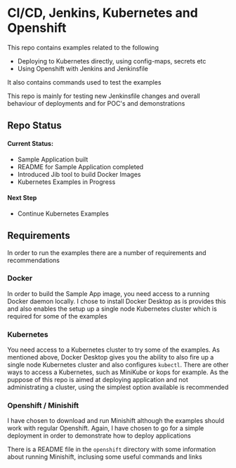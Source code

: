 # CI/CD, Jenkins, Kubernetes and Openshift
This repo contains examples related to the following

- Deploying to Kubernetes directly, using config-maps, secrets etc
- Using Openshift with Jenkins and Jenkinsfile

It also contains commands used to test the examples

This repo is mainly for testing new Jenkinsfile changes and overall behaviour of deployments and for POC's and demonstrations

## Repo Status

#### Current Status:
- Sample Application built
- README for Sample Application completed
- Introduced Jib tool to build Docker Images
- Kubernetes Examples in Progress

#### Next Step
- Continue Kubernetes Examples

## Requirements
In order to run the examples there are a number of requirements and recommendations

### Docker
In order to build the Sample App image, you need access to a running Docker daemon locally. I chose to install Docker Desktop as is provides this and also enables the setup up a single node Kubernetes cluster which is required for some of the examples

### Kubernetes
You need access to a Kubernetes cluster to try some of the examples. As mentioned above, Docker Desktop gives you the ability to also fire up a single node Kubernetes cluster and also configures `kubectl`. There are other ways to access a Kubernetes, such as MiniKube or kops for example. As the puppose of this repo is aimed at deploying application and not administrating a cluster, using the simplest option available is recommended

### Openshift / Minishift
I have chosen to download and run Minishift although the examples should work with regular Openshift. Again, I have chosen to go for a simple deployment in order to demonstrate how to deploy applications

There is a README file in the `openshift` directory with some information about running Minishift, inclusing some useful commands and links









